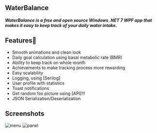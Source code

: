 ## WaterBalance

##### WaterBalance is a free and open source Windows .NET 7 WPF app that makes it easy to keep track of your daily water intake. 

##

## Features🌟

- Smooth animations and clean look
- Daily goal calculation using basal metabolic rate (BMR)
- Ability to keep track on whole month
- Achievements to make tracking process more rewarding
- Easy scalability
- Logging, using [Serilog]
- User profile with statistics
- Toast notifications
- Get random fox picture using [API]!!!
- JSON Serialization/Deserialization

 
## Screenshots

![menu](https://ibb.co/mckg1XX)
![panel](https://imgur.com/Ksh8YJz)
